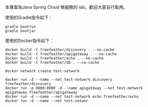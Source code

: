 本專案為Java Spring Cloud 微服務的 lab，歡迎大家自行取用。

使用的Gradle指令如下：
``` shell
gradle bootrun
gradle bootjar
```

使用的Docker指令如下：
``` shell
docker build -t freefeather/discovery . --no-cache
docker build -t freefeather/apigateway . --no-cache
docker build -t freefeather/echo . --no-cache
docker build -t freefeather/db . --no-cache

docker network create test-network

docker run -d --name --net test-network discovery freefeather/discovery
docker run -p 8080:8080 -d --name apigateway --net test-network apigateway freefeather/apigateway
docker run -d --name --net test-network echo freefeather/echo
docker run -d --name --net test-networ
```
